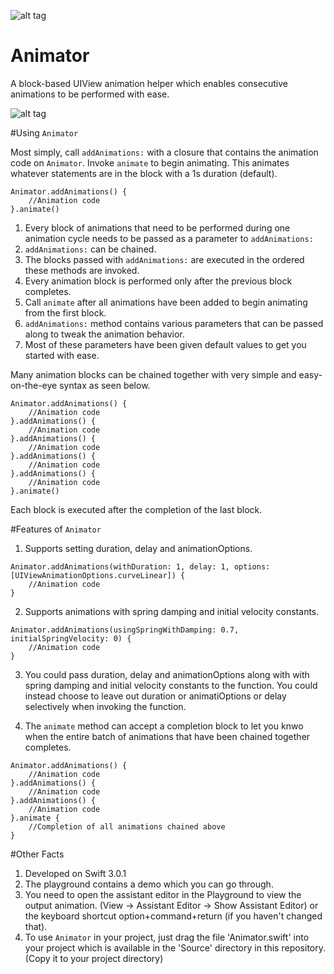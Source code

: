 ![alt tag](https://raw.githubusercontent.com/vishalvshekkar/Animator/master/Resources/AnimatorCover.png)

# Animator
A block-based UIView animation helper which enables consecutive animations to be performed with ease.

![alt tag](https://raw.githubusercontent.com/vishalvshekkar/Animator/master/Resources/AnimatorDemoExample.gif)

#Using `Animator`

Most simply, call `addAnimations:` with a closure that contains the animation code on `Animator`. Invoke `animate` to begin animating. This animates whatever statements are in the block with a 1s duration (default).

```
Animator.addAnimations() {
    //Animation code
}.animate()
```

1. Every block of animations that need to be performed during one animation cycle needs to be passed as a parameter to `addAnimations:`
2. `addAnimations:` can be chained.
3. The blocks passed with `addAnimations:` are executed in the ordered these methods are invoked.
4. Every animation block is performed only after the previous block completes.
5. Call `animate` after all animations have been added to begin animating from the first block.
6. `addAnimations:` method contains various parameters that can be passed along to tweak the animation behavior.
7. Most of these parameters have been given default values to get you started with ease.

Many animation blocks can be chained together with very simple and easy-on-the-eye syntax as seen below.

```
Animator.addAnimations() {
    //Animation code
}.addAnimations() {
    //Animation code
}.addAnimations() {
    //Animation code
}.addAnimations() {
    //Animation code
}.addAnimations() {
    //Animation code
}.animate()
```
Each block is executed after the completion of the last block.

#Features of `Animator`

1. Supports setting duration, delay and animationOptions.

```
Animator.addAnimations(withDuration: 1, delay: 1, options: [UIViewAnimationOptions.curveLinear]) {
    //Animation code
}
```

2. Supports animations with spring damping and initial velocity constants.

```
Animator.addAnimations(usingSpringWithDamping: 0.7, initialSpringVelocity: 0) {
    //Animation code
}
```

3. You could pass duration, delay and animationOptions along with with spring damping and initial velocity constants to the function. You could instead choose to leave out duration or animatiOptions  or delay selectively when invoking the function.

4. The `animate` method can accept a completion block to let you knwo when the entire batch of animations that have been chained together completes.

```
Animator.addAnimations() {
    //Animation code
}.addAnimations() {
    //Animation code
}.addAnimations() {
    //Animation code
}.animate { 
    //Completion of all animations chained above
}
```

#Other Facts

1. Developed on Swift 3.0.1
2. The playground contains a demo which you can go through.
3. You need to open the assistant editor in the Playground to view the output animation. (View -> Assistant Editor -> Show Assistant Editor) or the keyboard shortcut option+command+return (if you haven't changed that).
4. To use `Animator` in your project, just drag the file 'Animator.swift' into your project which is available in the 'Source' directory in this repository. (Copy it to your project directory)
